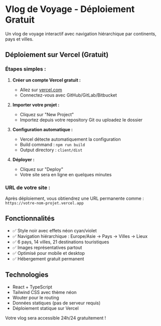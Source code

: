 # Vlog de Voyage - Déploiement Gratuit

Un vlog de voyage interactif avec navigation hiérarchique par continents, pays et villes.

## Déploiement sur Vercel (Gratuit)

### Étapes simples :

1. **Créer un compte Vercel gratuit :**
   - Allez sur [vercel.com](https://vercel.com)
   - Connectez-vous avec GitHub/GitLab/Bitbucket

2. **Importer votre projet :**
   - Cliquez sur "New Project"
   - Importez depuis votre repository Git ou uploadez le dossier

3. **Configuration automatique :**
   - Vercel détecte automatiquement la configuration
   - Build command : `npm run build`
   - Output directory : `client/dist`

4. **Déployer :**
   - Cliquez sur "Deploy"
   - Votre site sera en ligne en quelques minutes

### URL de votre site :
Après déploiement, vous obtiendrez une URL permanente comme :
`https://votre-nom-projet.vercel.app`

## Fonctionnalités

- ✅ Style noir avec effets néon cyan/violet
- ✅ Navigation hiérarchique : Europe/Asie → Pays → Villes → Lieux
- ✅ 6 pays, 14 villes, 21 destinations touristiques
- ✅ Images représentatives partout
- ✅ Optimisé pour mobile et desktop
- ✅ Hébergement gratuit permanent

## Technologies

- React + TypeScript
- Tailwind CSS avec thème néon
- Wouter pour le routing
- Données statiques (pas de serveur requis)
- Déploiement statique sur Vercel

Votre vlog sera accessible 24h/24 gratuitement !
